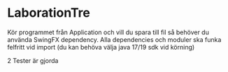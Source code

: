 # LaborationTre

Kör programmet från Application och vill du spara till fil så behöver du använda SwingFX dependency. Alla dependencies och moduler ska funka felfritt vid import (du kan behöva välja java 17/19 sdk  vid körning)

2 Tester är gjorda
